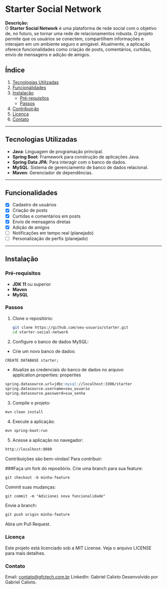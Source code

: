 # Starter Social Network

**Descrição:**  
O **Starter Social Network** é uma plataforma de rede social com o objetivo de, no futuro, se tornar uma rede de relacionamentos robusta. O projeto permite que os usuários se conectem, compartilhem informações e interajam em um ambiente seguro e amigável. Atualmente, a aplicação oferece funcionalidades como criação de posts, comentários, curtidas, envio de mensagens e adição de amigos.


## Índice

1. [Tecnologias Utilizadas](#tecnologias-utilizadas)  
2. [Funcionalidades](#funcionalidades)  
3. [Instalação](#instalação)  
   - [Pré-requisitos](#pré-requisitos)  
   - [Passos](#passos)  
4. [Contribuição](#contribuição)  
5. [Licença](#licença)  
6. [Contato](#contato)  

---

## Tecnologias Utilizadas

- **Java**: Linguagem de programação principal.  
- **Spring Boot**: Framework para construção de aplicações Java.  
- **Spring Data JPA**: Para interagir com o banco de dados.  
- **MySQL**: Sistema de gerenciamento de banco de dados relacional.  
- **Maven**: Gerenciador de dependências.  

---

## Funcionalidades

- [x] Cadastro de usuários  
- [x] Criação de posts  
- [x] Curtidas e comentários em posts  
- [x] Envio de mensagens diretas  
- [x] Adição de amigos  
- [ ] Notificações em tempo real (planejado)  
- [ ] Personalização de perfis (planejado)  

---

## Instalação

### Pré-requisitos

- **JDK 11** ou superior  
- **Maven**  
- **MySQL**  

### Passos

1. Clone o repositório:  
   ```bash
   git clone https://github.com/seu-usuario/starter.git
   cd starter-social-network
2. Configure o banco de dados MySQL:

 - Crie um novo banco de dados:
```markdown
CREATE DATABASE starter;
```
- Atualize as credenciais do banco de dados no arquivo application.properties:
properties
```markdown
spring.datasource.url=jdbc:mysql://localhost:3306/starter
spring.datasource.username=seu_usuario
spring.datasource.password=sua_senha
```
3. Compile o projeto:
```markdown
mvn clean install
```
4. Execute a aplicação:
```markdown
mvn spring-boot:run
```
5. Acesse a aplicação no navegador:
```markdown
http://localhost:8080
```

Contribuições são bem-vindas! Para contribuir:

###Faça um fork do repositório.
Crie uma branch para sua feature:
```markdown
git checkout -b minha-feature
```
Commit suas mudanças:
```markdown
git commit -m "Adicionei nova funcionalidade"
```
Envie a branch:
```markdown
git push origin minha-feature
```
Abra um Pull Request.
### Licença
Este projeto está licenciado sob a MIT License. Veja o arquivo LICENSE para mais detalhes.

### Contato
Email: contato@gfctech.com.br
LinkedIn: Gabriel Calixto
Desenvolvido por Gabriel Calixto.



